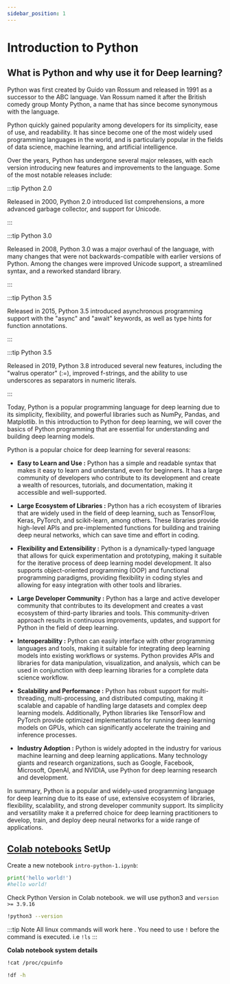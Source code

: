 ```yaml
---
sidebar_position: 1
---
```


# Introduction to Python

## What is **Python** and why use it for **Deep learning**?

Python was first created by Guido van Rossum and released in 1991 as a successor to the ABC language. Van Rossum named it after the British comedy group Monty Python, a name that has since become synonymous with the language.

Python quickly gained popularity among developers for its simplicity, ease of use, and readability. It has since become one of the most widely used programming languages in the world, and is particularly popular in the fields of data science, machine learning, and artificial intelligence.

Over the years, Python has undergone several major releases, with each version introducing new features and improvements to the language. Some of the most notable releases include:

:::tip Python 2.0

Released in 2000, Python 2.0 introduced list comprehensions, a more advanced garbage collector, and support for Unicode.

:::

:::tip Python 3.0

Released in 2008, Python 3.0 was a major overhaul of the language, with many changes that were not backwards-compatible with earlier versions of Python. Among the changes were improved Unicode support, a streamlined syntax, and a reworked standard library.

:::

:::tip Python 3.5

Released in 2015, Python 3.5 introduced asynchronous programming support with the "async" and "await" keywords, as well as type hints for function annotations.

:::

:::tip Python 3.5

Released in 2019, Python 3.8 introduced several new features, including the "walrus operator" (:=), improved f-strings, and the ability to use underscores as separators in numeric literals.

:::

Today, Python is a popular programming language for deep learning due to its simplicity, flexibility, and powerful libraries such as NumPy, Pandas, and Matplotlib. In this introduction to Python for deep learning, we will cover the basics of Python programming that are essential for understanding and building deep learning models.

Python is a popular choice for deep learning for several reasons:

- **Easy to Learn and Use :** Python has a simple and readable syntax that makes it easy to learn and understand, even for beginners. It has a large community of developers who contribute to its development and create a wealth of resources, tutorials, and documentation, making it accessible and well-supported.

- **Large Ecosystem of Libraries :** Python has a rich ecosystem of libraries that are widely used in the field of deep learning, such as TensorFlow, Keras, PyTorch, and scikit-learn, among others. These libraries provide high-level APIs and pre-implemented functions for building and training deep neural networks, which can save time and effort in coding.

- **Flexibility and Extensibility :** Python is a dynamically-typed language that allows for quick experimentation and prototyping, making it suitable for the iterative process of deep learning model development. It also supports object-oriented programming (OOP) and functional programming paradigms, providing flexibility in coding styles and allowing for easy integration with other tools and libraries.

- **Large Developer Community :** Python has a large and active developer community that contributes to its development and creates a vast ecosystem of third-party libraries and tools. This community-driven approach results in continuous improvements, updates, and support for Python in the field of deep learning.

- **Interoperability :** Python can easily interface with other programming languages and tools, making it suitable for integrating deep learning models into existing workflows or systems. Python provides APIs and libraries for data manipulation, visualization, and analysis, which can be used in conjunction with deep learning libraries for a complete data science workflow.

- **Scalability and Performance :** Python has robust support for multi-threading, multi-processing, and distributed computing, making it scalable and capable of handling large datasets and complex deep learning models. Additionally, Python libraries like TensorFlow and PyTorch provide optimized implementations for running deep learning models on GPUs, which can significantly accelerate the training and inference processes.

- **Industry Adoption :** Python is widely adopted in the industry for various machine learning and deep learning applications. Many technology giants and research organizations, such as Google, Facebook, Microsoft, OpenAI, and NVIDIA, use Python for deep learning research and development.

In summary, Python is a popular and widely-used programming language for deep learning due to its ease of use, extensive ecosystem of libraries, flexibility, scalability, and strong developer community support. Its simplicity and versatility make it a preferred choice for deep learning practitioners to develop, train, and deploy deep neural networks for a wide range of applications.

## **[Colab notebooks](https://colab.research.google.com/)** SetUp

Create a new notebook `intro-python-1.ipynb`:

```python title="intro-python-1.ipynb"
print('hello world!')
#hello world!
```

Check Python Version in Colab notebook. we will use python3 and `version >= 3.9.16`

```bash title="intro-python-1.ipynb"
!python3 --version
```

:::tip Note
All linux commands will work here . You need to use `!` before the command is executed. i.e `!ls`
:::

**Colab notebook system details**

```bash title="intro-python-1.ipynb"
!cat /proc/cpuinfo
```

```bash title="intro-python-1.ipynb"
!df -h
```
